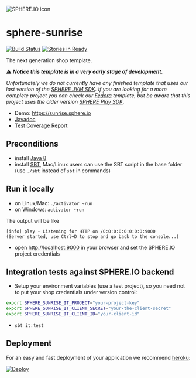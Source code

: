 ![SPHERE.IO icon](https://admin.sphere.io/assets/images/sphere_logo_rgb_long.png)

sphere-sunrise
==============

[![Build Status](https://travis-ci.org/sphereio/sphere-sunrise.png?branch=master)](https://travis-ci.org/sphereio/sphere-sunrise) [![Stories in Ready](https://badge.waffle.io/sphereio/sphere-sunrise.png?label=ready&title=Ready)](https://waffle.io/sphereio/sphere-sunrise)

The next generation shop template.

:warning: _**Notice this template is in a very early stage of development.**_

_Unfortunately we do not currently have any finished template that uses our last version of the [SPHERE JVM SDK](https://github.com/sphereio/sphere-jvm-sdk). If you are looking for a more complete project you can check our [Fedora](https://github.com/commercetools/sphere-fedora) template, but be aware that this project uses the older version [SPHERE Play SDK](https://github.com/commercetools/sphere-play-sdk)._

* Demo: https://sunrise.sphere.io
* [Javadoc](https://sphereio.github.io/sphere-sunrise/javadoc/index.html)
* [Test Coverage Report](https://sphereio.github.io/sphere-sunrise/coverage/index.html)

## Preconditions

* install [Java 8](http://www.oracle.com/technetwork/java/javase/downloads/jdk8-downloads-2133151.html)
* install [SBT](http://www.scala-sbt.org/release/tutorial/Setup.html), Mac/Linux users can use the SBT script in the base folder (use `./sbt` instead of `sbt` in commands)

## Run it locally

* on Linux/Mac: `./activator ~run` 
* on Windows: `activator ~run`

The output will be like

```
[info] play - Listening for HTTP on /0:0:0:0:0:0:0:0:9000
(Server started, use Ctrl+D to stop and go back to the console...)
```

* open <a href="http://localhost:9000">http://localhost:9000</a> in your browser and set the SPHERE.IO project credentials

## Integration tests against SPHERE.IO backend

* Setup your environment variables (use a test project), so you need not to put your shop credentials under version control:

```bash
export SPHERE_SUNRISE_IT_PROJECT="your-project-key"
export SPHERE_SUNRISE_IT_CLIENT_SECRET="your-the-client-secret"
export SPHERE_SUNRISE_IT_CLIENT_ID="your-client-id"
```
* `sbt it:test`

## Deployment

For an easy and fast deployment of your application we recommend [heroku](https://www.heroku.com):

<a href="https://heroku.com/deploy?template=https://github.com/sphereio/sphere-sunrise"><img src="https://www.herokucdn.com/deploy/button.png" alt="Deploy"></a>
